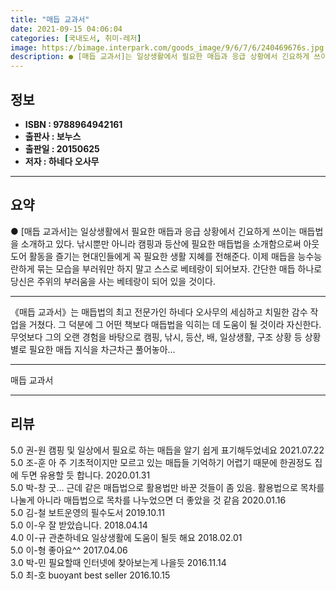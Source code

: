 ```yaml
---
title: "매듭 교과서"
date: 2021-09-15 04:06:04
categories: [국내도서, 취미-레저]
image: https://bimage.interpark.com/goods_image/9/6/7/6/240469676s.jpg
description: ● [매듭 교과서]는 일상생활에서 필요한 매듭과 응급 상황에서 긴요하게 쓰이는 매듭법을 소개하고 있다. 낚시뿐만 아니라 캠핑과 등산에 필요한 매듭법을 소개함으로써 아웃도어 활동을 즐기는 현대인들에게 꼭 필요한 생활 지혜를 전해준다. 이제 매듭을 능수능란하게 묶는 모습을 부러워만 하지
---
```


## **정보**

- **ISBN : 9788964942161**
- **출판사 : 보누스**
- **출판일 : 20150625**
- **저자 : 하네다 오사무**

------



## **요약**

●  [매듭 교과서]는 일상생활에서 필요한 매듭과 응급 상황에서 긴요하게 쓰이는 매듭법을 소개하고 있다. 낚시뿐만 아니라 캠핑과 등산에 필요한 매듭법을 소개함으로써 아웃도어 활동을 즐기는 현대인들에게 꼭 필요한 생활 지혜를 전해준다. 이제 매듭을 능수능란하게 묶는 모습을 부러워만 하지 말고 스스로 베테랑이 되어보자. 간단한 매듭 하나로 당신은 주위의 부러움을 사는 베테랑이 되어 있을 것이다.

------

《매듭 교과서》는 매듭법의 최고 전문가인 하네다 오사무의 세심하고 치밀한 감수 작업을 거쳤다. 그 덕분에 그 어떤 책보다 매듭법을 익히는 데 도움이 될 것이라 자신한다. 무엇보다 그의 오랜 경험을 바탕으로 캠핑, 낚시, 등산, 배, 일상생활, 구조 상황 등 상황별로 필요한 매듭 지식을 차근차근 풀어놓아... 

------


매듭 교과서 

------


## **리뷰** 

5.0 권-원 캠핑 및 일상에서 필요로 하는 매듭을 알기 쉽게 표기해두었네요 2021.07.22 <br/>5.0 조-훈 아 주 기초적이지만 모르고 있는 매듭들 
기억하기 어렵기 때문에 한권정도 집에 두면 유용할 듯 합니다.  2020.01.31 <br/>5.0 박-창 굿... 근데 같은 매듭법으로 활용법만 바꾼 것들이 좀 있음. 활용법으로 목차를 나눌게 아니라 매듭법으로 목차를 나누었으면 더 좋았을 것 같음 2020.01.16 <br/>5.0 김-철 보트운영의 필수도서 2019.10.11 <br/>5.0 이-우 잘 받았습니다. 2018.04.14 <br/>4.0 이-규 관춘하네요 일상생활에 도움이 될듯 해요 2018.02.01 <br/>5.0 이-형 좋아요^^ 2017.04.06 <br/>3.0 박-민 필요할때 인터넷에 찾아보는게 나을듯  2016.11.14 <br/>5.0 최-호 buoyant best seller 2016.10.15 <br/>